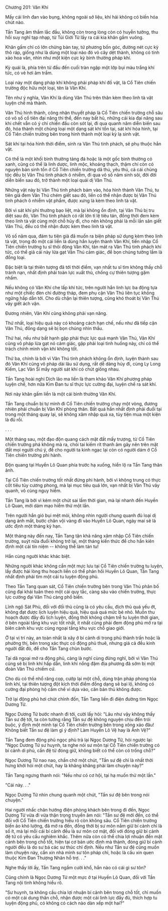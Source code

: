 




Chương 201: Vân Khí


Mấy cái linh đan vào bụng, không ngoài sở liệu, khí hải không có biến hóa chút nào.

Tần Tang âm thầm lắc đầu, không còn trong lòng còn có huyễn tưởng, thu hồi suy nghĩ tạp nhạp, từ Túi Giới Tử lấy ra cái kia khăn gấm vuông.

Khăn gấm chỉ có lớn chừng bàn tay, tứ phương bốn góc, đường nét cực kỳ thô ráp, giống như là dùng một loại nào đó vỏ cây dệt thành, không có tinh xảo hoa văn, nhìn như một kiện cực kỳ bình thường pháp khí.

Kỳ quái là, phía trên từ đầu đến cuối tràn ngập một lớp bụi màu trắng khí tức, có vẻ hơi âm trầm.

Loại này một dạng pháp khí không phải pháp khí đồ vật, là Cổ Tiên chiến trường độc hữu một loại, tên là Vân Khí.

Tên như ý nghĩa, Vân Khí là dùng Vân Thú trên thân kèm theo linh tà vật luyện chế mà thành.

Vân Thú hình thành, công nhận thuyết pháp là Cổ Tiên chiến trường chỗ sâu có vô số cổ tiên đại năng thi thể, đến nay bất hủ, những cái kia đại năng sau khi chết vẫn có ý chí chiến đấu còn sót lại, đi qua quanh năm diễn biến sau đó, hóa thành một chủng loại một dạng sát khí tồn tại, sát khí hóa hình, tại Cổ Tiên chiến trường bên trong hình thành một loại kỳ lạ sinh vật.

Sát khí tại hóa hình thời điểm, sinh ra Vân Thú tinh phách, sẽ phụ thuộc hắn vật.

Có thể là một khối bình thường tảng đá hoặc là một gốc bình thường cỏ xanh, cũng có thể là linh dược, linh mộc, khoáng thạch, thậm chí còn có nguyên bản sinh tồn ở Cổ Tiên chiến trường dã thú, yêu thú, cả cái chủng tộc đều bị Vân Thú tinh phách ô nhiễm, đi qua vô số năm sinh sôi, đời đời diễn biến sau đó, trở thành một loại quái dị Vân Thú.

Những vật này bị Vân Thú tinh phách bám vào, hóa hình thành Vân Thú, tu tiên giả đem Vân Thú chém giết sau đó, liền có thể nhận được bị Vân Thú tinh phách ô nhiễm vật phẩm, được xưng là kèm theo linh tà vật.

Bởi vì sát khí phi thường bạo liệt, mà lại không ổn định, tại Vân Thú bị tru diệt sau đó, Vân Thú tinh phách có rất lớn tỉ lệ tiêu tán, đồng thời đem kèm theo linh tà vật cùng một chỗ hủy đi, cho nên không phải là mỗi lần săn giết Vân Thú, đều có thể nhận được kèm theo linh tà vật.

Vô số năm qua, đám tu tiên giả đã muốn ra biện pháp sử dụng kèm theo linh tà vật, trong đó một cái liền là dùng hắn luyện thành Vân Khí, tiến nhập Cổ Tiên chiến trường tu sĩ thôi động Vân Khí, tản mát ra Vân Thú tinh phách khí tức, có thể giả cái này lừa gạt Vân Thú cảm giác, để bọn chúng tưởng lầm là đồng loại.

Đặc biệt là tại thiên tượng đã tới thời điểm, vạn nhất tu sĩ tìm không thấy chỗ tránh nạn, nhất định phải toàn lực xuất thủ, chống cự thiên tượng gặm nhấm.

Nếu không có Vân Khí che lấp khí tức, trên người hắn linh lực ba động tựa như một chiếc đèn chỉ đường tháp, đem phụ cận Vân Thú liên tục không ngừng hấp dẫn tới. Cho dù chặn lại thiên tượng, cũng khó thoát bị Vân Thú vây giết ách vận.

Đương nhiên, Vân Khí cũng không phải vạn năng.

Thứ nhất, loại hiệu quả này có khoảng cách hạn chế, nếu như đã tiếp cận Vân Thú, đồng dạng sẽ bị bọn chúng nhìn thấu.

Thứ hai, nếu như bất hạnh gặp phải thực lực quá mạnh Vân Thú, Vân Khí cũng vô pháp lừa gạt nó cảm giác, gặp phải loại tình huống này, chỉ có thể trách chính mình vận khí không tốt.

Thứ ba, chính là bởi vì Vân Thú tinh phách không ổn định, luyện thành sau đó Vân Khí cũng vô pháp dài lâu sử dụng, rất dễ dàng hủy đi, cùng Ly Long Kiếm, Lạc Vân Sí mấy người sát khí có chút giống nhau.

Tần Tang hoài nghi Dịch lão ma liền là tham khảo Vân Khí phương pháp luyện chế, hơn nữa Kim Đan tu sĩ thực lực cường đại, luyện chế ra sát khí.

Nơi này khăn gấm liền là một cái bình thường Vân Khí.

Tần Tang chuẩn bị tự mình đi Cổ Tiên chiến trường chạy một vòng, đương nhiên phải chuẩn bị Vân Khí phòng thân. Bất quá hắn nhất định phải đuổi tại trong một tháng quay lại, sẽ không xâm nhập quá xa, tùy tiện mua một kiện là đủ rồi.

. . .

Một tháng sau, một đạo độn quang cách mặt đất mấy trượng, từ Cổ Tiên chiến trường phá không mà ra, chói tai kiếm rít thanh âm gây nên trên mặt đất mọi người chú ý, để cho người ta kinh ngạc lại còn có người dám ở Cổ Tiên chiến trường phi hành.

Độn quang tại Huyền Lô Quan phía trước hạ xuống, hiển lộ ra Tần Tang thân ảnh.

Tại Cổ Tiên chiến trường tốt nhất đừng phi hành, bởi vì không trung có thực cốt tiêu tủy cương phong, mà lại mục tiêu quá lớn, vạn nhất bị Vân Thú vây quanh, vô cùng nguy hiểm.

Tần Tang là bởi vì kém một chút sai lầm thời gian, mà lại nhanh đến Huyền Lô Quan, mới dám mạo hiểm thử một lần.

Trên người hắn gió bụi mệt mỏi, không nhìn người chung quanh đủ loại dị dạng ánh mắt, bước chân vội vàng đi vào Huyền Lô Quan, ngày mai sẽ là ước định một tháng kỳ hạn.

Một tháng này đến nay, Tần Tang tận khả năng xâm nhập Cổ Tiên chiến trường, suýt nữa đuổi không trở lại, một tháng kiến thức để cho hắn kiên định một cái tín niệm -- không thể làm tán tu!

Hắn cùng người khác khác biệt.

Những người khác không cần một mực lưu tại Cổ Tiên chiến trường tu luyện, lấy được hài lòng thu hoạch liền có thể phản hồi Huyền Lô Quan, Tần Tang nhất định phải tìm một cái tu luyện động phủ.

Theo Tần Tang quan sát, Cổ Tiên chiến trường bên trong Vân Thú phân bố cũng đại khái tuân theo một cái quy tắc, càng sâu vào chiến trường, thực lực cường đại Vân Thú càng phổ biến.

Lĩnh ngộ Sát Phù, đối với đối thủ cũng là có yêu cầu, địch thủ quá yếu ớt, không đạt được lịch luyện hiệu quả, hiệu quả quá mức bé nhỏ. Muốn thu hoạch được đầy đủ lịch luyện, đồng thời không chậm trễ tu luyện thời gian, ở bên ngoài tầng khu vực tốt nhất, ít nhất cũng phải đem động phủ mở ra tại biên cảnh khu vực cùng ngoại tầng khu vực chỗ giao giới.

Ở tại vị trí này, an toàn nhất là xây ở bí cảnh di trong phủ thành trấn hoặc là phường thị, bên trong xác thực có động phủ thuê, nhưng giá cả đều kinh người đắt đỏ, để cho Tần Tang chùn bước.

Tại dã ngoại mở ra động phủ, càng là nghĩ cùng đừng nghĩ, bởi vì Vân Thú cũng sẽ bị linh khí hấp dẫn, linh khí nồng đậm địa phương đã sớm bị một đoàn Vân Thú chiếm cứ.

Cho dù có thể nhổ răng cọp, cướp lại một chỗ, dùng trận pháp phong tỏa linh khí, tại thiên tượng đột kích thời điểm đồng dạng sẽ bại lộ, không có cường đại phòng hộ cấm chế vì dựa vào, căn bản thủ không được.

Trở lại động phủ hơi chút chỉnh đốn, Tần Tang liền đi điện đường tìm Ngọc Dương Tử.

Ngọc Dương Tử bước nhanh đi tới, cười lấy hỏi: "Lâu như vậy không thấy Tần sư đệ tới, ta còn tưởng rằng Tần sư đệ không nguyện chịu đến trói buộc, ý định một mình tại Cổ Tiên chiến trường bên trong xông xáo đâu! Không biết Tần sư đệ làm gì ý định? Làm Huyền Lô Vệ hay là Ảnh Vệ?"

Tần Tang đem động phủ ngọc phù trả lại Ngọc Dương Tử, hỏi ngược lại: "Ngọc Dương Tử sư huynh, ta nghe nói sư môn tại Cổ Tiên chiến trường có bí cảnh di phủ, cần đệ tử đóng giữ, không biết có thể còn có trống chỗ?"

Ngọc Dương Tử nao nao, chần chờ một chút, "Tần sư đệ chỉ là nhất thời hưng khởi hỏi một chút, hay là khăng khăng phải làm chuyện này?"

Tần Tang ngưng thanh nói: "Nếu như có cơ hội, tại hạ muốn thử một lần."

"Cái này. . ."

Ngọc Dương Tử nhìn chung quanh một chút, "Tần sư đệ bên trong nói chuyện."

Hai người nhấc chân hướng điện phòng khách bên trong đi đến, Ngọc Dương Tử vừa đi vừa thận trọng truyền âm nói: "Tần sư đệ mới đến, có thể đối với Cổ Tiên chiến trường hiểu rõ còn không sâu. Cổ Tiên chiến trường biến ảo khó lường, đã mở ra đến, đồng thời bị sư môn nắm giữ bí cảnh chỉ là số ít, mà lại mỗi cái bí cảnh đều là sư môn cơ mật, đối với đóng giữ bí cảnh đệ tử có yêu cầu nghiêm khắc. Thêm nữa còn có thể chia lợi nhuận đến mật cảnh bên trong chỗ tốt, hiện tại cơ bản ước định mà thành, đóng giữ bí cảnh người đều là do sư bá các sư thúc chỉ định. Nếu như Tần sư đệ cũng muốn làm chuyện này, cần xin nhà mình sư tôn pháp chỉ, hoặc là cầu xin quen thuộc Kim Đan Thượng Nhân hỗ trợ. . ."

Nghe thấy lời ấy, Tần Tang ngầm cười khổ, hắn nào có cái gì sư tôn?

Cũng chính là Ngọc Dương Tử một mực ở tại Huyền Lô Quan, đối với Tần Tang nội tình không hiểu rõ.

"Sư huynh, ta không cầu chia lợi nhuận bí cảnh bên trong chỗ tốt, chỉ muốn có một cái dung thân chỗ, nhận được một cái linh lực đầy đủ, thích hợp tu luyện động phủ, có không có cách nào dàn xếp một hai?"




